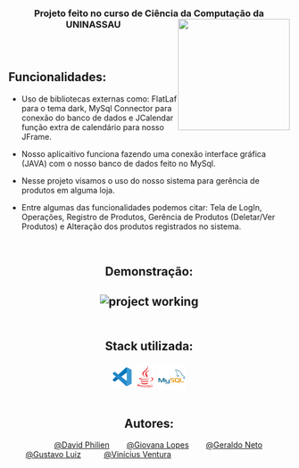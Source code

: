 
<h3 align="center"> Projeto feito no curso de Ciência da Computação da UNINASSAU <img align="right" alt"VSCODE" src="https://i.imgur.com/XUzFlKB.png" width="200" height="200"/> <h3/>

<br/>

## Funcionalidades:

- Uso de bibliotecas externas como: FlatLaf para o tema dark, MySql Connector para conexão do banco de dados e JCalendar função extra de calendário para nosso JFrame.

- Nosso aplicaitivo funciona fazendo uma conexão interface gráfica (JAVA) com o nosso banco de dados feito no MySql.

- Nesse projeto visamos o uso do nosso sistema para gerência de produtos em alguma loja.

- Entre algumas das funcionalidades podemos citar: Tela de LogIn, Operações, Registro de Produtos, Gerência de Produtos (Deletar/Ver Produtos) e Alteração dos produtos registrados no sistema.

<br/>

<h2 align="CENTER"> Demonstração: <h2/>

<div align="center">
<img src="https://i.imgur.com/exOGTat.gif" alt="project working"/>
</div>
<br/>

<h2 align="center"> Stack utilizada: </h2>

<div align="center">
    <img align="center" alt"VSCODE" src="https://raw.githubusercontent.com/devicons/devicon/1119b9f84c0290e0f0b38982099a2bd027a48bf1/icons/vscode/vscode-original.svg"   width="35" height="35"/> 
      <img align="center" alt"JAVA" src="https://raw.githubusercontent.com/devicons/devicon/1119b9f84c0290e0f0b38982099a2bd027a48bf1/icons/java/java-plain.svg" width="40" height="40"/> 
          <img align="center" alt"MYSQL" src="https://raw.githubusercontent.com/devicons/devicon/1119b9f84c0290e0f0b38982099a2bd027a48bf1/icons/mysql/mysql-original-wordmark.svg" width="50" height="50"/> 
    
</div>


<br/>

<h2 align="center"> Autores: </h2>

⠀⠀⠀⠀⠀⠀⠀⠀[@David Philien](https://www.github.com/davidplgomes)⠀⠀⠀[@Giovana Lopes](https://www.github.com/glopes2003)⠀⠀⠀[@Geraldo Neto](https://www.github.com/GeRa26) ⠀⠀⠀[@Gustavo Luiz](https://www.instagram.com/guga.luizz)⠀⠀⠀⠀[@Vinícius Ventura](https://www.github.com/vinivent)
